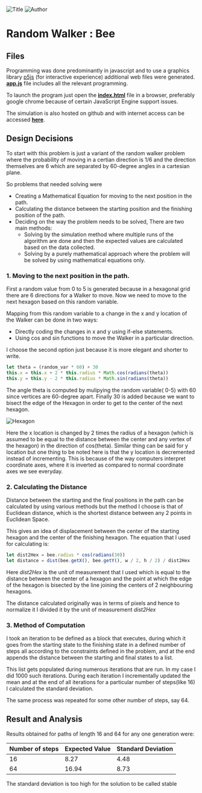 ![Title](https://img.shields.io/badge/title-random%20bee%20walker-blue.svg)
![Author](https://img.shields.io/badge/author-samyak%20ahuja-orange.svg)

# Random Walker : Bee

## Files

Programming was done predominantly in javascript and to use
a graphics library [p5js](http://p5js.org/) (for interactive
experience) additional web files were generated. [__app.js__][app.js]
file includes all the relevant programming.

To launch the program just open the [__index.html__][index.html] 
file in a browser, preferably google chrome because of certain 
JavaScript Engine support issues.

The simulation is also hosted on github and with internet
access can be accessed [__here__][index.html].

## Design Decisions

To start with this problem is just a variant of the random
walker problem where the probability of moving in a certian
direction is 1/6 and the direction themselves are 6 which
are separated by 60-degree angles in a cartesian plane.

So problems that needed solving were
+ Creating a Mathematical Equation for moving to the next
position in the path.
+ Calculating the distance between the starting position
and the finishing position of the path.
+ Deciding on the way the problem needs to be solved, There
are two main methods:
    - Solving by the simulation method where multiple runs
    of the algorithm are done and then the expected values
    are calculated based on the data collected.
    - Solving by a purely mathematical approach where the 
    problem will be solved by using mathematical equations
    only.

### 1. Moving to the next position in the path.

First a random value from 0 to 5 is generated because in
a hexagonal grid there are 6 directions for a Walker to move.
Now we need to move to the next hexagon based on this random
variable. 

Mapping from this random variable to a change in 
the x and y location of the Walker can be done in two ways:
- Directly coding the changes in x and y using if-else
statements.
- Using cos and sin functions to move the Walker in a particular
direction.

I choose the second option just because it is more elegant and
shorter to write.

```javascript
let theta = (random_var * 60) + 30
this.x = this.x + 2 * this.radius * Math.cos(radians(theta))
this.y = this.y - 2 * this.radius * Math.sin(radians(theta))
```
The angle theta is computed by mulipying the random variable(
0-5) with 60 since vertices are 60-degree apart. Finally 30 is
added because we want to bisect the edge of the Hexagon in order
to get to the center of the next hexagon.

![Hexagon](https://samyakducs.github.io/class/s1/mcs103/assignments/random_bee_walk/hexagon.png)

Here the x location is changed by 2 times the radius of a hexagon
(which is assumed to be equal to the distance between the center and
any vertex of the hexagon) in the direction of cos(theta). Similar
thing can be said for y location but one thing to be noted here is that
the y location is decremented instead of incrementing. This is because
of the way computers interpret coordinate axes, where it is inverted as
compared to normal coordinate axes we see everyday.


### 2. Calculating the Distance

Distance between the starting and the final positions in the path can
be calculated by using various methods but the method I choose is that
of Euclidean distance, which is the shortest distance between any 2 points
in Euclidean Space.

This gives an idea of displacement between the center of the starting
hexagon and the center of the finishing hexagon. The equation that I used
for calculating is: 

```javascript
let dist2Hex = bee.radius * cos(radians(30))
let distance = dist(bee.getX(), bee.getY(), w / 2, h / 2) / dist2Hex
```
Here _dist2Hex_ is the unit of measurement that I used which is equal to
the distance between the center of a hexagon and the point at which the
edge of the hexagon is bisected by the line joining the centers of 2
neighbouring hexagons.

The distance calculated originally was in terms of pixels and hence to
normalize it I divided it by the unit of measurement _dist2Hex_


### 3. Method of Computation

I took an iteration to be defined as a block that executes, during which
it goes from the starting state to the finishing state in a defined
number of steps all according to the constraints defined in the problem, 
and at the end appends the distance between the starting and final states
to a list.

This list gets populated during numerous iterations that are run. In my case
I did 1000 such iterations. During each iteration I incrementally updated the
mean and at the end of all iterations for a particular number of steps(like 16)
I calculated the standard deviation.

The same process was repeated for some other number of steps, say 64.

## Result and Analysis

Results obtained for paths of length 16 and 64 for any one generation were:

|Number of steps | Expected Value | Standard Deviation|
|----------------|----------------|-------------------|
|      16        |      8.27      |       4.48        |
|      64        |      16.94     |       8.73        |


The standard deviation is too high for the solution to be called stable


[comment]: # (Links to the references)

[app.js]: https://samyakducs.github.io/class/s1/mcs103/assignments/random_bee_walk/app.js
[index.html]: https://samyakducs.github.io/class/s1/mcs103/assignments/random_bee_walk/index.html

